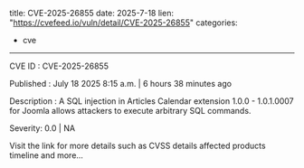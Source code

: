  
title: CVE-2025-26855
date: 2025-7-18
lien: "https://cvefeed.io/vuln/detail/CVE-2025-26855"
categories:
  - cve
---

CVE ID : CVE-2025-26855

Published :  July 18
2025
8:15 a.m. | 6 hours
38 minutes ago

Description : A SQL injection in Articles Calendar extension 1.0.0 - 1.0.1.0007 for Joomla allows attackers to execute arbitrary SQL commands.

Severity: 0.0 | NA

Visit the link for more details
such as CVSS details
affected products
timeline
and more...
